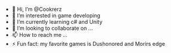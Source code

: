 - 👋 Hi, I’m @Cookrerz
- 👀 I’m interested in game developing
- 🌱 I’m currently learning c# and Unity
- 💞️ I’m looking to collaborate on ...
- 📫 How to reach me ...
- ⚡ Fun fact: my favorite games is Dushonored and Morirs edge

<!---
Cookrerz/Cookrerz is a ✨ special ✨ repository because its `README.md` (this file) appears on your GitHub profile.
You can click the Preview link to take a look at your changes.
--->
